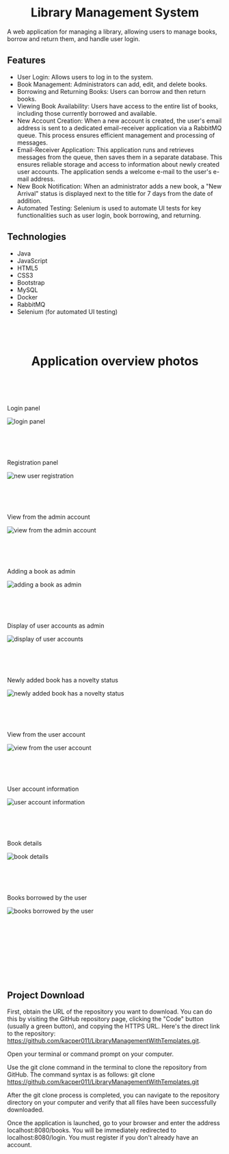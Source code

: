 <h1 align="center">Library Management System</h1>

A web application for managing a library, allowing users to manage books, borrow and return them, and handle user login.
## Features

- User Login: Allows users to log in to the system.
- Book Management: Administrators can add, edit, and delete books.
- Borrowing and Returning Books: Users can borrow and then return books.
- Viewing Book Availability: Users have access to the entire list of books, including those currently borrowed and available.
- New Account Creation: When a new account is created, the user's email address is sent to a dedicated email-receiver application via a RabbitMQ queue. This process ensures efficient management and processing of messages.
- Email-Receiver Application: This application runs and retrieves messages from the queue, then saves them in a separate database. This ensures reliable storage and access to information about newly created user accounts. The application sends a welcome e-mail to the user's e-mail address.
- New Book Notification: When an administrator adds a new book, a "New Arrival" status is displayed next to the title for 7 days from the date of addition.
- Automated Testing: Selenium is used to automate UI tests for key functionalities such as user login, book borrowing, and returning.

## Technologies

- Java
- JavaScript
- HTML5
- CSS3
- Bootstrap
- MySQL
- Docker
- RabbitMQ
- Selenium (for automated UI testing)
<br><br><br><br>

<h1 align="center">Application overview photos</h1>
<br><br><br>

Login panel

<img src="images/login panel.png" alt="login panel">

<br><br><br>

Registration panel

<img src="images/new user registration.png" alt="new user registration">

<br><br><br>

View from the admin account

<img src="images/view from the admin account.png" alt="view from the admin account">

<br><br><br>

Adding a book as admin

<img src="images/adding a book as admin.png" alt="adding a book as admin">

<br><br><br>

Display of user accounts as admin

<img src="images/display of user accounts.png" alt="display of user accounts">

<br><br><br>

Newly added book has a novelty status

<img src="images/newly added book has a novelty status.png" alt="newly added book has a novelty status">

<br><br><br>

View from the user account

<img src="images/view from the user account.png" alt="view from the user account">

<br><br><br>

User account information

<img src="images/user account information.png" alt="user account information">

<br><br><br>

Book details

<img src="images/book details.png" alt="book details">

<br><br><br>

Books borrowed by the user

<img src="images/books borrowed by the user.png" alt="books borrowed by the user">

<br><br><br>




<br><br><br><br>

## Project Download
First, obtain the URL of the repository you want to download. You can do this by visiting the GitHub repository page, clicking the "Code" button (usually a green button), and copying the HTTPS URL. Here's the direct link to the repository: https://github.com/kacper011/LibraryManagementWithTemplates.git.

Open your terminal or command prompt on your computer.

Use the git clone command in the terminal to clone the repository from GitHub. The command syntax is as follows:
git clone https://github.com/kacper011/LibraryManagementWithTemplates.git

After the git clone process is completed, you can navigate to the repository directory on your computer and verify that all files have been successfully downloaded.

Once the application is launched, go to your browser and enter the address localhost:8080/books. You will be immediately redirected to localhost:8080/login. You must register if you don't already have an account.

